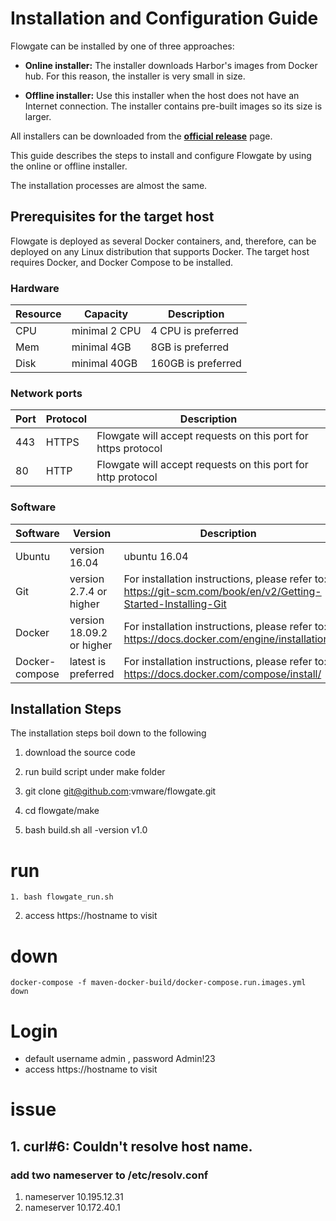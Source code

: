 # Installation and Configuration Guide
Flowgate can be installed by one of three approaches: 
- **Online installer:** The installer downloads Harbor's images from Docker hub. For this reason, the installer is very small in size.

- **Offline installer:** Use this installer when the host does not have an Internet connection. The installer contains pre-built images so its size is larger.

All installers can be downloaded from the **[official release](https://github.com/goharbor/harbor/releases)** page. 

This guide describes the steps to install and configure Flowgate by using the online or offline installer.

 The installation processes are almost the same. 

## Prerequisites for the target host
Flowgate is deployed as several Docker containers, and, therefore, can be deployed on any Linux distribution that supports Docker. The target host requires  Docker, and Docker Compose to be installed. 

### Hardware
|Resource|Capacity|Description|
|---|---|---|
|CPU|minimal 2 CPU|4 CPU is preferred|
|Mem|minimal 4GB|8GB is preferred|
|Disk|minimal 40GB|160GB is preferred|

### Network ports

|Port|Protocol|Description|
|---|---|---|
|443|HTTPS|Flowgate will accept requests on this port for https protocol|
|80|HTTP|Flowgate will accept requests on this port for http protocol|

### Software

|Software|Version|Description|
|---|---|---|
|Ubuntu|version 16.04|ubuntu 16.04|
|Git|version 2.7.4 or higher|For installation instructions, please refer to: https://git-scm.com/book/en/v2/Getting-Started-Installing-Git|
|Docker|version 18.09.2 or higher|For installation instructions, please refer to: https://docs.docker.com/engine/installation/|
|Docker-compose|latest is preferred|For installation instructions, please refer to: https://docs.docker.com/compose/install/|

## Installation Steps

The installation steps boil down to the following

1. download the source code
2. run build script under make folder 


1. git clone git@github.com:vmware/flowgate.git
2. cd flowgate/make
3. bash build.sh all -version v1.0


# run
```
1. bash flowgate_run.sh
```
2. access https://hostname to visit

# down
``` 
docker-compose -f maven-docker-build/docker-compose.run.images.yml down
```
# Login
* default username admin , password Admin!23
* access https://hostname to visit
# issue
## 1. curl#6: Couldn't resolve host name.
### add two nameserver to /etc/resolv.conf
1. nameserver 10.195.12.31
2. nameserver 10.172.40.1
